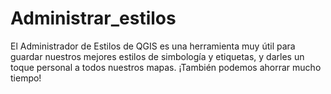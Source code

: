 # Administrar_estilos
El Administrador de Estilos de QGIS es una herramienta muy útil para guardar nuestros mejores estilos de simbología y etiquetas, y darles un toque personal a todos nuestros mapas. ¡También podemos ahorrar mucho tiempo!
